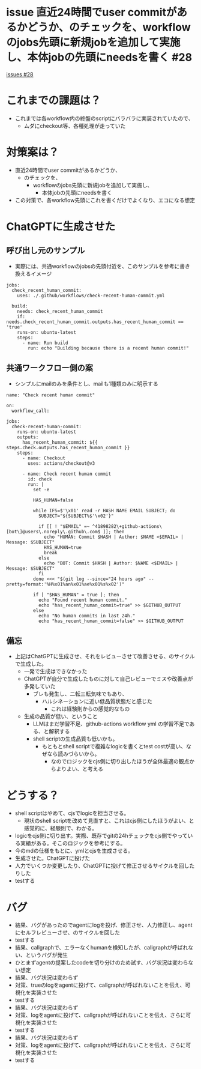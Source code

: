 # issue 直近24時間でuser commitがあるかどうか、のチェックを、workflowのjobs先頭に新規jobを追加して実施し、本体jobの先頭にneedsを書く #28
[issues #28](https://github.com/cat2151/github-actions/issues/28)

# これまでの課題は？
- これまでは各workflow内の終盤のscriptにバラバラに実装されていたので、
    - ムダにcheckout等、各種処理が走っていた

# 対策案は？
- 直近24時間でuser commitがあるかどうか、
    - のチェックを、
        - workflowのjobs先頭に新規jobを追加して実施し、
            - 本体jobの先頭にneedsを書く
- この対策で、各workflow先頭にこれを書くだけでよくなり、エコになる想定

# ChatGPTに生成させた
## 呼び出し元のサンプル
- 実際には、共通workflowのjobsの先頭付近を、このサンプルを参考に書き換えるイメージ
```
jobs:
  check_recent_human_commit:
    uses: ./.github/workflows/check-recent-human-commit.yml

  build:
    needs: check_recent_human_commit
    if: needs.check_recent_human_commit.outputs.has_recent_human_commit == 'true'
    runs-on: ubuntu-latest
    steps:
      - name: Run build
        run: echo "Building because there is a recent human commit!"
```
## 共通ワークフロー側の案
- シンプルにmailのみを条件とし、mailも1種類のみに明示する
```
name: "Check recent human commit"

on:
  workflow_call:

jobs:
  check-recent-human-commit:
    runs-on: ubuntu-latest
    outputs:
      has_recent_human_commit: ${{ steps.check.outputs.has_recent_human_commit }}
    steps:
      - name: Checkout
        uses: actions/checkout@v3

      - name: Check recent human commit
        id: check
        run: |
          set -e

          HAS_HUMAN=false

          while IFS=$'\x01' read -r HASH NAME EMAIL SUBJECT; do
            SUBJECT="${SUBJECT%$'\x02'}"

            if [[ ! "$EMAIL" =~ ^41898282\+github-actions\[bot\]@users\.noreply\.github\.com$ ]]; then
              echo "HUMAN: Commit $HASH | Author: $NAME <$EMAIL> | Message: $SUBJECT"
              HAS_HUMAN=true
              break
            else
              echo "BOT: Commit $HASH | Author: $NAME <$EMAIL> | Message: $SUBJECT"
            fi
          done <<< "$(git log --since="24 hours ago" --pretty=format:'%H%x01%an%x01%ae%x01%s%x02')"

          if [ "$HAS_HUMAN" = true ]; then
            echo "Found recent human commit."
            echo "has_recent_human_commit=true" >> $GITHUB_OUTPUT
          else
            echo "No human commits in last 24h."
            echo "has_recent_human_commit=false" >> $GITHUB_OUTPUT
```
## 備忘
- 上記はChatGPTに生成させ、それをレビューさせて改善させる、のサイクルで生成した。
    - 一発で生成はできなかった
    - ChatGPTが自分で生成したものに対して自己レビューでミスや改善点が多発していた
        - ブレも発生し、二転三転気味でもあり、
            - ハルシネーションに近い低品質状態だと感じた
                - これは経験則からの感覚的なもの
    - 生成の品質が低い、ということ
        - LLMはまだ学習不足、github-actions workflow yml の学習不足である、と解釈する
        - shell scriptの生成品質も低いかも。
            - もともとshell scriptで複雑なlogicを書くとtest costが高い、なぜなら読みづらいから。
                - なのでロジックをcjs側に切り出したほうが全体最適の観点からよりよい、と考える

# どうする？
- shell scriptはやめて、cjsでlogicを担当させる。
  - 現状のshell scriptを改めて見直すと、これはcjs側にしたほうがよい、と感覚的に、経験則で、わかる。
- logicをcjs側に切り出す。実際、既存でgitの24hチェックをcjs側でやっている実績がある。そこのロジックを参考にする。
- 今のmdの仕様をもとに、ymlとcjsを生成させる。
- 生成させた。ChatGPTに投げた
- 人力でいくつか変更したり、ChatGPTに投げて修正させるサイクルを回したりした
- testする

# バグ
- 結果、バグがあったのでagentにlogを投げ、修正させ、人力修正し、agentにセルフレビューさせ、のサイクルを回した
- testする
- 結果、callgraphで、エラーなくhumanを検知したが、callgraphが呼ばれない、というバグが発生
- ひとまずagentの提案したcodeを切り分けのため試す、バグ状況は変わらない想定
- 結果、バグ状況は変わらず
- 対策、trueのlogをagentに投げて、callgraphが呼ばれないことを伝え、可視化を実装させた
- testする
- 結果、バグ状況は変わらず
- 対策、logをagentに投げて、callgraphが呼ばれないことを伝え、さらに可視化を実装させた
- testする
- 結果、バグ状況は変わらず
- 対策、logをagentに投げて、callgraphが呼ばれないことを伝え、さらに可視化を実装させた
- testする
